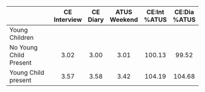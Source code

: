 
|                      | CE<br>Interview |  CE<br>Diary | ATUS<br>Weekend | CE:Int<br>%ATUS | CE:Dia<br>%ATUS |
| -------------------- | :----------: | :----------: | :----------: | :----------: | :----------: |
| Young Children       |              |              |              |              |              |
| No Young Child Present |         3.02 |         3.00 |         3.01 |       100.13 |        99.52 |
| Young Child present  |         3.57 |         3.58 |         3.42 |       104.19 |       104.68 |

